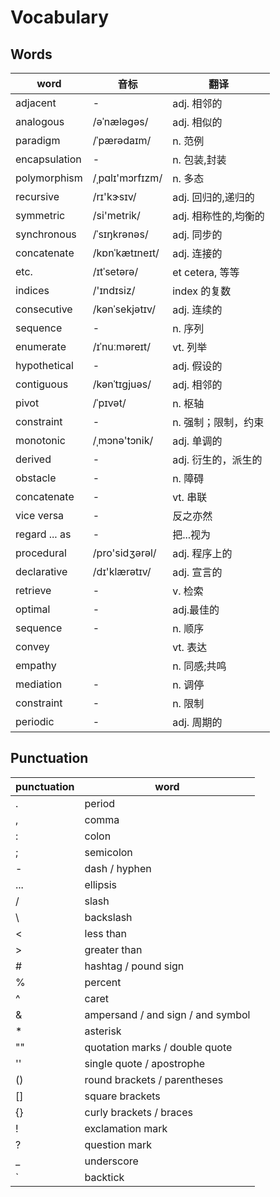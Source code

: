 # Vocabulary

## Words

| word          | 音标            | 翻译                 |
| ------------- | --------------- | -------------------- |
| adjacent      | -               | adj. 相邻的          |
| analogous     | /əˈnæləɡəs/     | adj. 相似的          |
| paradigm      | /ˈpærədaɪm/     | n. 范例              |
| encapsulation | -               | n. 包装,封装         |
| polymorphism  | /ˌpɑlɪ'mɔrfɪzm/ | n. 多态              |
| recursive     | /rɪ'kɝsɪv/      | adj. 回归的,递归的   |
| symmetric     | /si'metrik/     | adj. 相称性的,均衡的 |
| synchronous   | /ˈsɪŋkrənəs/    | adj. 同步的          |
| concatenate   | /kɒnˈkætɪneɪt/  | adj. 连接的          |
| etc.          | /ɪtˈsetərə/     | et cetera, 等等      |
| indices       | /'ɪndɪsiz/      | index 的复数         |
| consecutive   | /kənˈsekjətɪv/  | adj. 连续的          |
| sequence      | -               | n. 序列              |
| enumerate     | /ɪˈnuːməreɪt/   | vt. 列举             |
| hypothetical  | -               | adj. 假设的          |
| contiguous    | /kənˈtɪɡjuəs/   | adj. 相邻的          |
| pivot         | /ˈpɪvət/        | n. 枢轴              |
| constraint    | -               | n. 强制；限制，约束  |
| monotonic     | /ˌmɔnə'tɔnik/   | adj. 单调的          |
| derived       | -               | adj. 衍生的，派生的  |
| obstacle      | -               | n. 障碍              |
| concatenate   | -               | vt. 串联             |
| vice versa    | -               | 反之亦然             |
| regard ... as | -               | 把...视为            |
| procedural    | /pro'sidʒərəl/  | adj. 程序上的        |
| declarative   | /dɪ'klærətɪv/   | adj. 宣言的          |
| retrieve      | -               | v. 检索              |
| optimal       | -               | adj.最佳的           |
| sequence      | -               | n. 顺序              |
| convey        |                 | vt. 表达             |
| empathy       |                 | n. 同感;共鸣         |
| mediation     | -               | n. 调停              |
| constraint    | -               | n. 限制              |
| periodic      | -               | adj. 周期的          |

## Punctuation

| punctuation | word                              |
| ----------- | --------------------------------- |
| .           | period                            |
| ,           | comma                             |
| :           | colon                             |
| ;           | semicolon                         |
| -           | dash / hyphen                     |
| ...         | ellipsis                          |
| /           | slash                             |
| \           | backslash                         |
| <           | less than                         |
| >           | greater than                      |
| #           | hashtag / pound sign              |
| %           | percent                           |
| ^           | caret                             |
| &           | ampersand / and sign / and symbol |
| \*          | asterisk                          |
| ""          | quotation marks / double quote    |
| ''          | single quote / apostrophe         |
| ()          | round brackets / parentheses      |
| []          | square brackets                   |
| {}          | curly brackets / braces           |
| !           | exclamation mark                  |
| ?           | question mark                     |
| \_          | underscore                        |
| `           | backtick                          |
